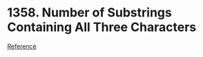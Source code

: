 # 1358. Number of Substrings Containing All Three Characters
[Reference](https://leetcode.com/problems/number-of-substrings-containing-all-three-characters/)